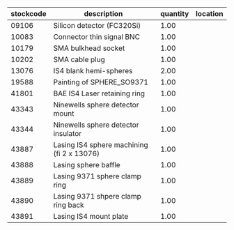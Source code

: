 |stockcode|description|quantity|location|
|---------|-----------|--------|--------|
|09106|Silicon detector (FC320Si)|1.00||
|10083|Connector thin signal BNC|1.00||
|10179|SMA bulkhead socket|1.00||
|10202|SMA cable plug|1.00||
|13076|IS4 blank hemi-spheres|2.00||
|19588|Painting of SPHERE_SO9371|1.00||
|41801|BAE IS4 Laser retaining ring|1.00||
|43343|Ninewells sphere detector mount|1.00||
|43344|Ninewells sphere detector insulator|1.00||
|43887|Lasing IS4 sphere machining (fi 2 x 13076)|1.00||
|43888|Lasing sphere baffle|1.00||
|43889|Lasing 9371 sphere clamp ring|1.00||
|43890|Lasing 9371 shpere clamp ring back|1.00||
|43891|Lasing IS4 mount plate|1.00||
